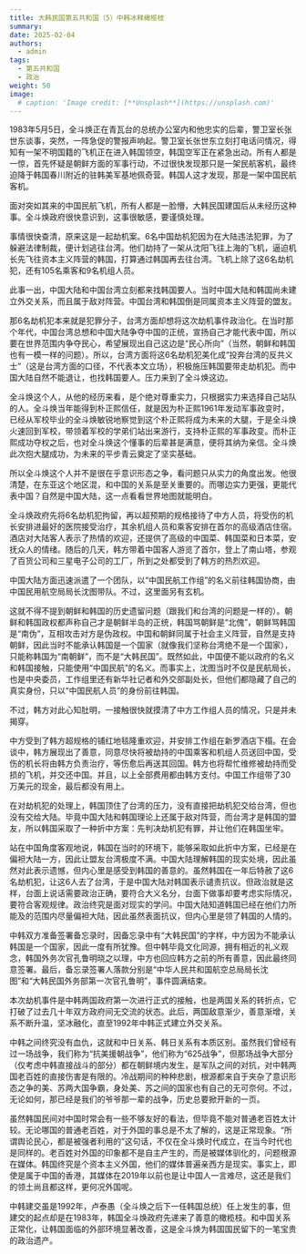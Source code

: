 ```yaml
---
title: 大韩民国第五共和国（5）中韩冰释橄榄枝
summary: 
date: 2025-02-04
authors:
  - admin
tags:
  - 第五共和国
  - 政治
weight: 50
image:
  # caption: 'Image credit: [**Unsplash**](https://unsplash.com)'
---
```




1983年5月5日，全斗焕正在青瓦台的总统办公室内和他忠实的后辈，警卫室长张世东谈事，突然，一阵急促的警报声响起。警卫室长张世东立刻打电话问情况，得知有一架不明国籍的飞机正在进入韩国领空，韩国空军正在紧急出动。所有人都是一惊，首先怀疑是朝鲜方面的军事行动，不过很快发现那只是一架民航客机，最终迫降于韩国春川附近的驻韩美军基地佩奇营。韩国人这才发现，那是一架中国民航客机。

面对突如其来的中国民航飞机，所有人都是一脸懵，大韩民国建国后从未经历这种事。全斗焕政府很快意识到，这事很敏感，要谨慎处理。

事情很快查清，原来这是一起劫机案。6名中国劫机犯因为在大陆违法犯罪，为了躲避法律制裁，便计划逃往台湾。他们劫持了一架从沈阳飞往上海的飞机，逼迫机长先飞往资本主义阵营的韩国，打算通过韩国再去往台湾。飞机上除了这6名劫机犯，还有105名乘客和9名机组人员。

此事一出，中国大陆和中国台湾立刻都来找韩国要人。当时中国大陆和韩国尚未建立外交关系，而且属于敌对阵营。中国台湾和韩国倒是同属资本主义阵营的盟友。

那6名劫机犯本来就是犯罪分子，台湾方面却想将这次劫机事件政治化。在当时那个年代，中国台湾总想和中国大陆争夺中国的正统，宣扬自己才能代表中国，所以要在世界范围内争夺民心，希望展现出自己这边是“民心所向”（当然，朝鲜和韩国也有一模一样的问题）。所以，台湾方面将这6名劫机犯美化成“投奔台湾的反共义士”（这是台湾方面的口径，不代表本文立场），积极施压韩国要带走劫机犯。而中国大陆自然不能退让，也找韩国要人。压力来到了全斗焕这边。

全斗焕这个人，从他的经历来看，是个绝对尊重实力，只根据实力来选择自己站队的人。全斗焕当年能得到朴正熙信任，就是因为朴正熙1961年发动军事政变时，已经从军校毕业的全斗焕敏锐地察觉到这个朴正熙将成为未来的大腿，于是全斗焕火速回到军校，带领着军校的学弟们站出来游行，支持朴正熙的军事政变。而朴正熙成功夺权之后，也对全斗焕这个懂事的后辈甚是满意，便将其纳为亲信。全斗焕此次抱大腿成功，为未来的平步青云奠定了坚实基础。

所以全斗焕这个人并不是很在乎意识形态之争，看问题只从实力的角度出发。他很清楚，在东亚这个地区混，和中国的关系是至关重要的。而哪边实力更强，更能代表中国？自然是中国大陆，这一点看看世界地图就能明白。

全斗焕政府先将6名劫机犯拘留，再以超预期的规格接待了中方人员，将受伤的机长安排进最好的医院接受治疗，其余机组人员和乘客安排在首尔的高级酒店住宿。酒店对大陆客人表示了热情的欢迎，还提供了高级的中国菜、韩国菜和日本菜，安抚众人的情绪。随后的几天，韩方带着中国客人游览了首尔，登上了南山塔，参观了百货公司和三星电子公司的工厂，所到之处都受到了韩方的热烈欢迎。

中国大陆方面迅速派遣了一个团队，以“中国民航工作组”的名义前往韩国协商，由中国民用航空局局长沈图带队。不过，这里面另有玄机。

这就不得不提到朝鲜和韩国的历史遗留问题（跟我们和台湾的问题是一样的）。朝鲜和韩国政权都声称自己才是朝鲜半岛的正统，韩国骂朝鲜是“北傀”，朝鲜骂韩国是“南伪”，互相攻击对方是伪政权。中国和朝鲜同属于社会主义阵营，自然是支持朝鲜，因此当时不能承认韩国是一个国家（就像我们坚称台湾绝不是一个国家），只能称韩国为“南朝鲜”，而不是“大韩民国”。既然如此，中国便不能以政府的名义和韩国接触，只能使用“中国民航”的名义。而事实上，沈图当时不仅是民航局长，也是中央委员，工作组里还有新华社记者和外交部副处长，但他们都隐藏了自己的真实身份，只以“中国民航人员”的身份前往韩国。

不过，韩方对此心知肚明，一接触很快就摸清了中方工作组人员的情况，只是并未揭穿。

中方受到了韩方超规格的铺红地毯隆重欢迎，并安排工作组在新罗酒店下榻。在会谈中，韩方展现出了善意，同意尽快将被劫持的中国乘客和机组人员送回中国，受伤的机长将由韩方负责治疗，等伤愈后再送其回国。韩方也将帮忙维修被劫持而受损的飞机，并交还中国。并且，以上全部费用都由韩方支付。中国工作组带了30万美元的现金，最后都没有用上。

在对劫机犯的处理上，韩国顶住了台湾的压力，没有直接把劫机犯交给台湾，但也没有交给大陆。毕竟中国大陆和韩国理论上还属于敌对阵营，而台湾才是韩国的盟友，所以韩国采取了一种折中方案：先判决劫机犯有罪，并让他们在韩国坐牢。

站在中国角度客观地说，韩国在当时的环境下，能够采取如此折中方案，已经是在偏袒大陆一方，因此让盟友台湾极度不满。中国大陆理解韩国的现实处境，因此虽然对此表示遗憾，但内心里是感受到韩国的善意的。虽然韩国在一年后特赦了这6名劫机犯，让这6人去了台湾，于是中国大陆对韩国表示谴责抗议。但政治就是这样，台面上说话需要政治正确，要符合大义名分，台面下做事却要考虑实际情况，要符合客观规律。政治终究是面对现实的学问。中国大陆知道韩国已经在他们力所能及的范围内尽量偏袒大陆，因此虽然表面抗议，但内心里是领了韩国的人情的。

中韩双方准备签署备忘录时，因备忘录中有“大韩民国”的字样，中方因为不能承认韩国是一个国家，因此一度有所犹豫。但中韩毕竟文化同源，拥有相近的礼义观念，韩国外务次官孔鲁明晓之以理，中方也回应韩方之前的所有善意，因此最终同意签署。最后，备忘录签署人落款分别是“中华人民共和国航空总局局长沈图”和“大韩民国外务部第一次官孔鲁明”，事件圆满结束。



本次劫机事件是中韩两国政府第一次进行正式的接触，也是两国关系的转折点，它打破了过去几十年双方政府间无交流的状态。此后，两国敌意渐少，善意渐增，关系不断升温，坚冰融化，直至1992年中韩正式建立外交关系。

中韩之间终究没有血仇，这就和中日关系、韩日关系有本质区别。虽然我们曾经有过一场战争，我们称为“抗美援朝战争”，他们称为“625战争”，但那场战争大部分（仅考虑中韩直接战斗的部分）都在朝鲜境内发生，是军队之间的对抗，对中韩两国老百姓的直接伤害是有限的。冷战期间的种种悲剧，根源都来自于夹杂了意识形态之争的美、苏两大国争霸，身处美、苏之间的国家也有自己的无可奈何。不过，无论如何，那已经是我们的爷爷那一辈的战争，历史总要掀开新的一页。

虽然韩国民间对中国时常会有一些不够友好的看法，但毕竟不能对普通老百姓太计较。无论哪国的普通老百姓，对于外国的事总是不太了解的，这是正常现象。“所谓舆论民心，都是被强者利用的”这句话，不仅在全斗焕时代成立，在当今时代也是同样的。老百姓对外国的印象都不是自主产生的，而是被媒体驯化的，问题根源在媒体。韩国终究是个资本主义外国，他们的媒体普遍亲西方是现实。事实上，即使是属于中国的香港，其媒体在2019年以前也是让中国人一言难尽，这还是我们的领土尚且都这样，更何况外国呢。

中韩建交虽是1992年，卢泰愚（全斗焕之后下一任韩国总统）任上发生的事，但建交的起点却是在1983年，韩国全斗焕政府先递来了善意的橄榄枝。和中国关系正常化，让韩国面临的外部环境显著改善，这是全斗焕为韩国国民留下的一笔宝贵的政治遗产。
